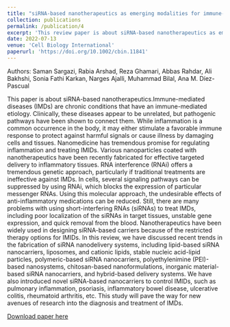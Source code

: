 ```yaml
---
title: "siRNA-based nanotherapeutics as emerging modalities for immune-mediated diseases: A preliminary review"
collection: publications
permalink: /publication/4
excerpt: 'This review paper is about siRNA-based nanotherapeutics as emerging modalities for immune-mediated diseases.'
date: 2022-07-13
venue: 'Cell Biology International'
paperurl: 'https://doi.org/10.1002/cbin.11841'
---
```

Authors: Saman Sargazi, Rabia Arshad, Reza Ghamari, Abbas Rahdar, Ali Bakhshi, Sonia Fathi Karkan, Narges Ajalli, Muhammad Bilal, Ana M. Díez-Pascual <br>

This paper is about siRNA-based nanotherapeutics.Immune-mediated diseases (IMDs) are chronic conditions that have an immune-mediated etiology.
Clinically, these diseases appear to be unrelated, but pathogenic pathways have been shown to connect them. While inflammation is a common 
occurrence in the body, it may either stimulate a favorable immune response to protect against harmful signals or cause illness by damaging 
cells and tissues. Nanomedicine has tremendous promise for regulating inflammation and treating IMIDs. Various nanoparticles coated with 
nanotherapeutics have been recently fabricated for effective targeted delivery to inflammatory tissues. RNA interference (RNAi) offers a 
tremendous genetic approach, particularly if traditional treatments are ineffective against IMDs. In cells, several signaling pathways can
be suppressed by using RNAi, which blocks the expression of particular messenger RNAs. Using this molecular approach, the undesirable effects
of anti-inflammatory medications can be reduced. Still, there are many problems with using short-interfering RNAs (siRNAs) to treat IMDs, including
poor localization of the siRNAs in target tissues, unstable gene expression, and quick removal from the blood. Nanotherapeutics have been widely
used in designing siRNA-based carriers because of the restricted therapy options for IMIDs. In this review, we have discussed recent trends in 
the fabrication of siRNA nanodelivery systems, including lipid-based siRNA nanocarriers, liposomes, and cationic lipids, stable nucleic acid-lipid
particles, polymeric-based siRNA nanocarriers, polyethylenimine (PEI)-based nanosystems, chitosan-based nanoformulations, inorganic material-based
siRNA nanocarriers, and hybrid-based delivery systems. We have also introduced novel siRNA-based nanocarriers to control IMIDs, such as pulmonary
inflammation, psoriasis, inflammatory bowel disease, ulcerative colitis, rheumatoid arthritis, etc. This study will pave the way for new avenues 
of research into the diagnosis and treatment of IMDs.

[Download paper here](https://doi.org/10.1002/cbin.11841)

